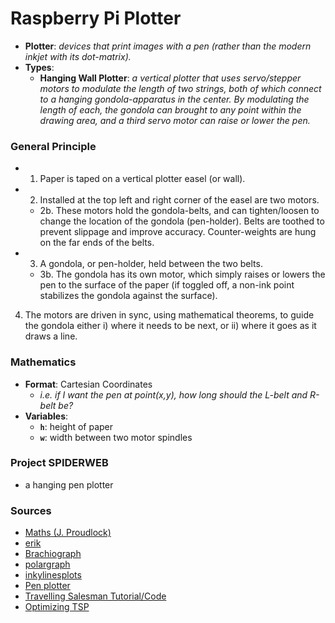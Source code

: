 # Raspberry Pi Plotter

- **Plotter**: *devices that print images with a pen (rather than the modern inkjet with its dot-matrix).*
- **Types**:
  - **Hanging Wall Plotter**: *a vertical plotter that uses servo/stepper motors to modulate the length of two strings, both of which connect to a hanging gondola-apparatus in the center. By modulating the length of each, the gondola can brought to any point within the drawing area, and a third servo motor can raise or lower the pen.*


### General Principle
- 1. Paper is taped on a vertical plotter easel (or wall).
- 2. Installed at the top left and right corner of the easel are two motors. 
  - 2b. These motors hold the gondola-belts, and can tighten/loosen to change the location of the gondola (pen-holder). Belts are toothed to prevent slippage and improve accuracy. Counter-weights are hung on the far ends of the belts.
- 3. A gondola, or pen-holder, held between the two belts.
  - 3b. The gondola has its own motor, which simply raises or lowers the pen to the surface of the paper (if toggled off, a non-ink point stabilizes the gondola against the surface).
4. The motors are driven in sync, using mathematical theorems, to guide the gondola either i) where it needs to be next, or ii) where it goes as it draws a line.

### Mathematics
- **Format**: Cartesian Coordinates
  - *i.e. if I want the pen at point(x,y), how long should the L-belt and R-belt be?*
- **Variables**:
  - **```h```**: height of paper
  - **```w```**: width between two motor spindles


### Project SPIDERWEB
- a hanging pen plotter



### Sources
- [Maths (J. Proudlock)](https://hackspace.raspberrypi.org/articles/use-pythagoras-theorem-to-draw-pictures)
- [erik](https://github.com/yosemitebandit/erik)
- [Brachiograph](https://github.com/evildmp/BrachioGraph)
- [polargraph](http://www.polargraph.co.uk/)
- [inkylinesplots](https://linktr.ee/inkylinesplots)
- [Pen plotter](https://www.basjacobs.com/post/pen-plotter/)
- [Travelling Salesman Tutorial/Code](https://towardsdatascience.com/solving-travelling-salesperson-problems-with-python-5de7e883d847)
- [Optimizing TSP](https://nb.paulbutler.org/optimizing-plots-with-tsp-solver/)
